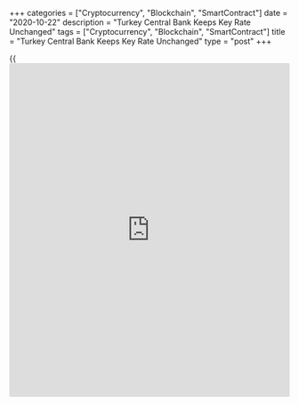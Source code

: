 +++
categories = ["Cryptocurrency", "Blockchain", "SmartContract"]
date = "2020-10-22"
description = "Turkey Central Bank Keeps Key Rate Unchanged"
tags = ["Cryptocurrency", "Blockchain", "SmartContract"]
title = "Turkey Central Bank Keeps Key Rate Unchanged"
type = "post"
+++

{{<iframe id="large-banner" src="https://www.bounty.group/#slide=2.0" width="100%" height="600" scrolling="no" style="border: 0px solid rgb(216, 221, 230); border-radius: 3px;">}}

Turkey's central bank maintained its key rates on Thursday after hiking
it by 200 basis points last month.

The Monetary Policy Committee of the Central Bank of the Republic of
Turkey, led by Governor Murat Uysal, decided to hold the one-week repo
auction rate, at 10.25 percent.  
  
In September, the bank had raised the rate from 8.25 percent, which was
the first increase in two years.

The bank decided to adjust the monetary [policy](https://www.fintechee.com/policy/) operational framework and
set the margin between the CBRT Late Liquidity Window lending rate and
overnight lending rate as 300 basis points.

The bank said it will continue enhancing flexibility in liquidity
management and with liquidity measures until inflation outlook displays
a significant improvement.

The committee assessed that restoring the disinflation process is a key
factor for achieving lower sovereign risk, lower long-term interest
rates, and stronger economic recovery.

For comments and feedback [contact](https://www.playgroundfx.com/contact/): editorial@rtt[news](https://www.letsplayfx.com/blog/forex-news-website/).com

[Economic News][1]

 **What parts of the world are seeing the best (and worst) economic
performances lately? Click[here][2] to check out our [Econ Scorecard][2]
and find out! See up-to-the-moment [ranking](https://www.playgroundfx.com/blog/crypto-exchange-ranking/)s for the best and worst
performers in [GDP][3], [unemployment rate][4], [inflation][5] and much
more.**

   1. www.rtt[news](https://www.letsplayfx.com/blog/forex-news-website/).com/Content/EconomicNews.aspx
   2. www.rtt[news](https://www.letsplayfx.com/blog/forex-news-website/).com/economic-scorecard/world-rank/industrial-production/highest-performance.aspx
   3. www.rtt[news](https://www.letsplayfx.com/blog/forex-news-website/).com/economic-scorecard/world-rank/GDP/highest-performance.aspx
   4. www.rtt[news](https://www.letsplayfx.com/blog/forex-news-website/).com/economic-scorecard/world-rank/unemployment-rate/lowest-performance.aspx
   5. www.rtt[news](https://www.letsplayfx.com/blog/forex-news-website/).com/economic-scorecard/world-rank/CPI/highest-performance.aspx